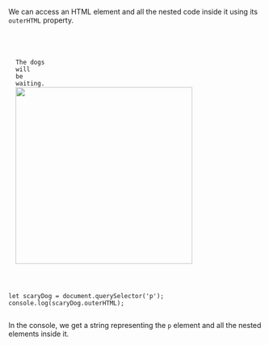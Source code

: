We can access an HTML element
and all the nested code inside
it using its `outerHTML` property.

<codeblock language="javascript" type="lesson">
<code>
<panel language="html">
<p>
  The dogs
  <span>will </span>
  <span>be </span>
  <span>waiting.</span>
  <img src="shih-tzu-dog-02.jpg" width="350px">
</p>
</panel>
<panel language="javascript">
let scaryDog = document.querySelector('p');
console.log(scaryDog.outerHTML);
</panel>
</code>
</codeblock>

In the console,
we get a string representing
the `p` element and all the
nested elements inside it.